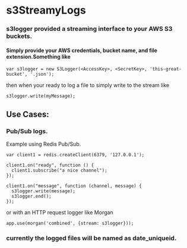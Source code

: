 # s3StreamyLogs
### s3logger provided a streaming interface to your AWS S3 buckets.

#### Simply provide your AWS credentials, bucket name, and file extension.Something like
```
var s3logger = new S3Logger(<AccessKey>, <SecretKey>, 'this-great-bucket', '.json');

```
then when your ready to log a file to simply write to the stream like
```
s3logger.write(myMessage);

```

## Use Cases:
### Pub/Sub logs.
Example using Redis Pub/Sub.
```
var client1 = redis.createClient(6379, '127.0.0.1');

client1.on("ready", function () {
  client1.subscribe("a nice channel");
});

client1.on("message", function (channel, message) {
  s3logger.write(message);
  s3logger.end();
});

```
or
with an HTTP request logger like Morgan
```
app.use(morgan('combined', {stream: s3logger}));

```

### currently the logged files will be named as date_uniqueid.<yourextension>



